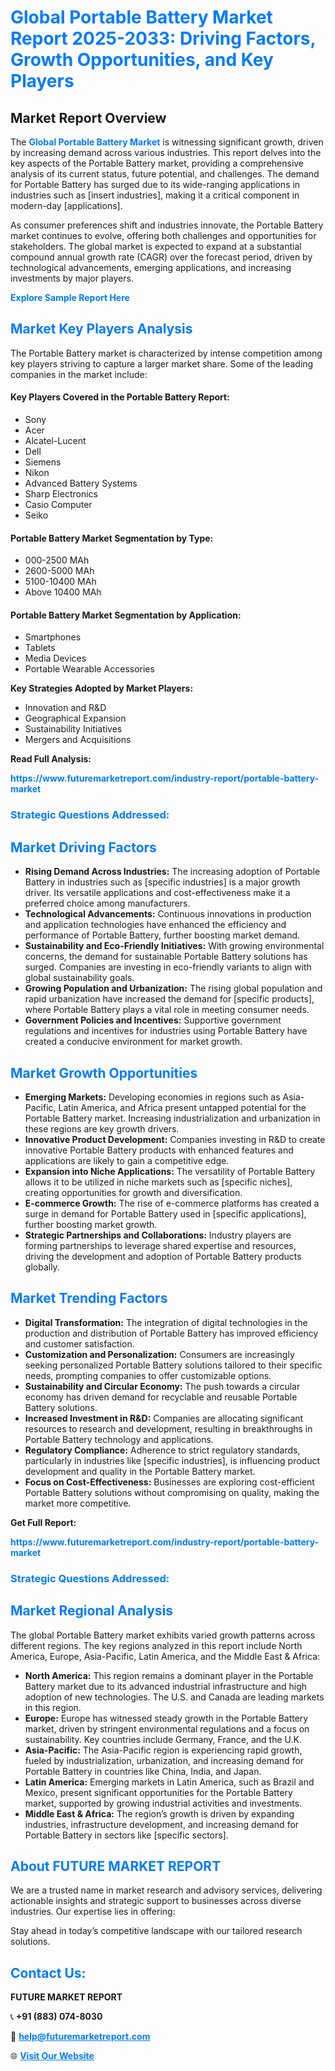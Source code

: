 <h1 style="color: #007BFF;">Global Portable Battery Market Report 2025-2033: Driving Factors, Growth Opportunities, and Key Players</h1>

<section id="overview">
<h2>Market Report Overview</h2>
<p>The <a href="https://www.futuremarketreport.com/industry-report/portable-battery-market" style="color: #007BFF; text-decoration: none;"><strong>Global Portable Battery Market</strong></a> is witnessing significant growth, driven by increasing demand across various industries. This report delves into the key aspects of the Portable Battery market, providing a comprehensive analysis of its current status, future potential, and challenges. The demand for Portable Battery has surged due to its wide-ranging applications in industries such as [insert industries], making it a critical component in modern-day [applications].</p>
<p>As consumer preferences shift and industries innovate, the Portable Battery market continues to evolve, offering both challenges and opportunities for stakeholders. The global market is expected to expand at a substantial compound annual growth rate (CAGR) over the forecast period, driven by technological advancements, emerging applications, and increasing investments by major players.</p>
</section>

<section id="overview">
<p><a href="https://www.futuremarketreport.com/request-sample/reportId=63850" style="color: #007BFF; text-decoration: none;"><strong>Explore Sample Report Here</strong></a></p>
</section>

<section id="key-players">
<h2 style="color: #007BFF;">Market Key Players Analysis</h2>
<p>The Portable Battery market is characterized by intense competition among key players striving to capture a larger market share. Some of the leading companies in the market include:</p>
<h4>Key Players Covered in the Portable Battery Report:</h4>
<ul><li>Sony</li><li>Acer</li><li>Alcatel-Lucent</li><li>Dell</li><li>Siemens</li><li>Nikon</li><li>Advanced Battery Systems</li><li>Sharp Electronics</li><li>Casio Computer</li><li>Seiko</li></ul>
<h4>Portable Battery Market Segmentation by Type:</h4>
<ul><li>000-2500 MAh</li><li>2600-5000 MAh</li><li>5100-10400 MAh</li><li>Above 10400 MAh</li></ul>

<h4>Portable Battery Market Segmentation by Application:</h4>
<ul><li>Smartphones</li><li>Tablets</li><li>Media Devices</li><li>Portable Wearable Accessories</li></ul>
<p><strong>Key Strategies Adopted by Market Players:</strong></p>
<ul>
<li>Innovation and R&D</li>
<li>Geographical Expansion</li>
<li>Sustainability Initiatives</li>
<li>Mergers and Acquisitions</li>
</ul>
</section>

<section>
<p><strong>Read Full Analysis: </strong></p><a href="https://www.futuremarketreport.com/industry-report/portable-battery-market" style="color: #007BFF; text-decoration: none;"><strong>https://www.futuremarketreport.com/industry-report/portable-battery-market</strong></a>
<h3 style="color: #007BFF;">Strategic Questions Addressed:</h3>
</section>

<section id="driving-factors">
<h2 style="color: #007BFF;">Market Driving Factors</h2>
<ul>
<li><strong>Rising Demand Across Industries:</strong> The increasing adoption of Portable Battery in industries such as [specific industries] is a major growth driver. Its versatile applications and cost-effectiveness make it a preferred choice among manufacturers.</li>
<li><strong>Technological Advancements:</strong> Continuous innovations in production and application technologies have enhanced the efficiency and performance of Portable Battery, further boosting market demand.</li>
<li><strong>Sustainability and Eco-Friendly Initiatives:</strong> With growing environmental concerns, the demand for sustainable Portable Battery solutions has surged. Companies are investing in eco-friendly variants to align with global sustainability goals.</li>
<li><strong>Growing Population and Urbanization:</strong> The rising global population and rapid urbanization have increased the demand for [specific products], where Portable Battery plays a vital role in meeting consumer needs.</li>
<li><strong>Government Policies and Incentives:</strong> Supportive government regulations and incentives for industries using Portable Battery have created a conducive environment for market growth.</li>
</ul>
</section>

<section id="growth-opportunities">
<h2 style="color: #007BFF;">Market Growth Opportunities</h2>
<ul>
<li><strong>Emerging Markets:</strong> Developing economies in regions such as Asia-Pacific, Latin America, and Africa present untapped potential for the Portable Battery market. Increasing industrialization and urbanization in these regions are key growth drivers.</li>
<li><strong>Innovative Product Development:</strong> Companies investing in R&D to create innovative Portable Battery products with enhanced features and applications are likely to gain a competitive edge.</li>
<li><strong>Expansion into Niche Applications:</strong> The versatility of Portable Battery allows it to be utilized in niche markets such as [specific niches], creating opportunities for growth and diversification.</li>
<li><strong>E-commerce Growth:</strong> The rise of e-commerce platforms has created a surge in demand for Portable Battery used in [specific applications], further boosting market growth.</li>
<li><strong>Strategic Partnerships and Collaborations:</strong> Industry players are forming partnerships to leverage shared expertise and resources, driving the development and adoption of Portable Battery products globally.</li>
</ul>
</section>

<section id="trending-factors">
<h2 style="color: #007BFF;">Market Trending Factors</h2>
<ul>
<li><strong>Digital Transformation:</strong> The integration of digital technologies in the production and distribution of Portable Battery has improved efficiency and customer satisfaction.</li>
<li><strong>Customization and Personalization:</strong> Consumers are increasingly seeking personalized Portable Battery solutions tailored to their specific needs, prompting companies to offer customizable options.</li>
<li><strong>Sustainability and Circular Economy:</strong> The push towards a circular economy has driven demand for recyclable and reusable Portable Battery solutions.</li>
<li><strong>Increased Investment in R&D:</strong> Companies are allocating significant resources to research and development, resulting in breakthroughs in Portable Battery technology and applications.</li>
<li><strong>Regulatory Compliance:</strong> Adherence to strict regulatory standards, particularly in industries like [specific industries], is influencing product development and quality in the Portable Battery market.</li>
<li><strong>Focus on Cost-Effectiveness:</strong> Businesses are exploring cost-efficient Portable Battery solutions without compromising on quality, making the market more competitive.</li>
</ul>
</section>

<section>
<p><strong>Get Full Report: </strong></p><a href="https://www.futuremarketreport.com/industry-report/portable-battery-market" style="color: #007BFF; text-decoration: none;"><strong>https://www.futuremarketreport.com/industry-report/portable-battery-market</strong></a>
<h3 style="color: #007BFF;">Strategic Questions Addressed:</h3>
</section>


<section id="regional-analysis">
<h2 style="color: #007BFF;">Market Regional Analysis</h2>
<p>The global Portable Battery market exhibits varied growth patterns across different regions. The key regions analyzed in this report include North America, Europe, Asia-Pacific, Latin America, and the Middle East & Africa:</p>
<ul>
<li><strong>North America:</strong> This region remains a dominant player in the Portable Battery market due to its advanced industrial infrastructure and high adoption of new technologies. The U.S. and Canada are leading markets in this region.</li>
<li><strong>Europe:</strong> Europe has witnessed steady growth in the Portable Battery market, driven by stringent environmental regulations and a focus on sustainability. Key countries include Germany, France, and the U.K.</li>
<li><strong>Asia-Pacific:</strong> The Asia-Pacific region is experiencing rapid growth, fueled by industrialization, urbanization, and increasing demand for Portable Battery in countries like China, India, and Japan.</li>
<li><strong>Latin America:</strong> Emerging markets in Latin America, such as Brazil and Mexico, present significant opportunities for the Portable Battery market, supported by growing industrial activities and investments.</li>
<li><strong>Middle East & Africa:</strong> The region’s growth is driven by expanding industries, infrastructure development, and increasing demand for Portable Battery in sectors like [specific sectors].</li>
</ul>
</section>

<footer>
<h2 style="color: #007BFF;">About FUTURE MARKET REPORT</h2>
<p>We are a trusted name in market research and advisory services, delivering actionable insights and strategic support to businesses across diverse industries. Our expertise lies in offering:</p>

<p>Stay ahead in today’s competitive landscape with our tailored research solutions.</p>

<h2 style="color: #007BFF;">Contact Us:</h2>
<p><strong>FUTURE MARKET REPORT</strong></p>
<p>📞 <strong>+91 (883) 074-8030</strong></p>
<p>📧 <strong><a href="mailto:help@futuremarketreport.com" style="color: #007BFF;">help@futuremarketreport.com</a></strong></p>
<p>🌐 <strong><a href="https://www.futuremarketreport.com/" style="color: #007BFF;">Visit Our Website</a></strong></p>
</footer>